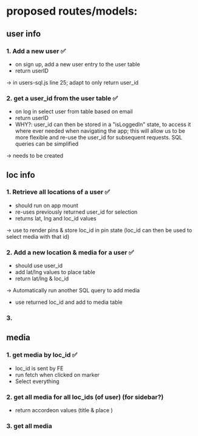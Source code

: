 # proposed routes/models:

## user info

### 1. Add a new user ✅

- on sign up, add a new user entry to the user table
- return userID

→ in users-sql.js line 25; adapt to only return user_id

### 2. get a user_id from the user table ✅

- on log in select user from table based on email
- return userID
- WHY?: user_id can then be stored in a "isLoggedIn" state, to access it where ever needed when navigating the app; this will allow us to be more flexible and re-use the user_id for subsequent requests. SQL queries can be simplified

→ needs to be created

## loc info

### 1. Retrieve all locations of a user ✅

- should run on app mount
- re-uses previously returned user_id for selection
- returns lat, lng and loc_id values

→ use to render pins & store loc_id in pin state (loc_id can then be used to select media with that id)

### 2. Add a new location & media for a user ✅

- should use user_id
- add lat/lng values to place table
- return lat/lng & loc_id

→ Automatically run another SQL query to add media

- use returned loc_id and add to media table

### 3.

## media

### 1. get media by loc_id ✅

- loc_id is sent by FE
- run fetch when clicked on marker
- Select everything

### 2. get all media for all loc_ids (of user) (for sidebar?)

- return accordeon values (title & place )

### 3. get all media
